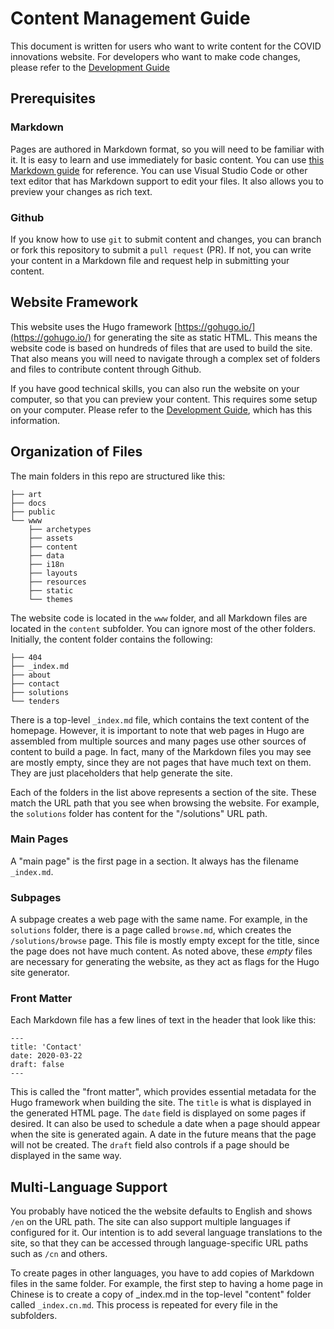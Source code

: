 # Content Management Guide

This document is written for users who want to write content for the COVID innovations website. For
developers who want to make code changes, please refer to the [Development
Guide](dev-guide.md)

## Prerequisites

### Markdown
Pages are authored in Markdown format, so you will need to be familiar with it. It is
easy to learn and use immediately for basic content. You can use [this Markdown
guide](https://www.markdownguide.org/cheat-sheet/) for reference. You can use Visual Studio Code or
other text editor that has Markdown support to edit your files. It also allows you to preview your
changes as rich text.

### Github
If you know how to use `git` to submit content and changes, you can branch or
fork this repository to submit a `pull request` (PR). If not, you can write your content in a
Markdown file and request help in submitting your content.

## Website Framework

This website uses the Hugo framework [https://gohugo.io/](https://gohugo.io/) for generating the
site as static HTML. This means the website code is based on hundreds of files that are used to
build the site. That also means you will need to navigate through a complex set of folders and files
to contribute content through Github.

If you have good technical skills, you can also run the website on your computer, so that you can
preview your content. This requires some setup on your computer. Please refer to the [Development
Guide](dev-guide.md), which has this information.

## Organization of Files

The main folders in this repo are structured like this:

```
├── art
├── docs
├── public
└── www
    ├── archetypes
    ├── assets
    ├── content
    ├── data
    ├── i18n
    ├── layouts
    ├── resources
    ├── static
    └── themes
```

The website code is located in the `www` folder, and all Markdown files are located in the `content`
subfolder. You can ignore most of the other folders. Initially, the content folder contains the following:

```
├── 404
├── _index.md
├── about
├── contact
├── solutions
└── tenders
```

There is a top-level `_index.md` file, which contains the text content of the homepage. However, it
is important to note that web pages in Hugo are assembled from multiple sources and many pages use
other sources of content to build a page. In fact, many of the Markdown files you may see are mostly
empty, since they are not pages that have much text on them. They are just placeholders that help
generate the site.

Each of the folders in the list above represents a section of the site. These match the URL path
that you see when browsing the website. For example, the `solutions` folder has content for the
"/solutions" URL path.

### Main Pages

A "main page" is the first page in a section. It always has the filename `_index.md`.

### Subpages

A subpage creates a web page with the same name. For example, in the `solutions` folder, there is a
page called `browse.md`, which creates the `/solutions/browse` page. This file is mostly empty
except for the title, since the page does not have much content. As noted above, these *empty* files
are necessary for generating the website, as they act as flags for the Hugo site generator.

### Front Matter

Each Markdown file has a few lines of text in the header that look like this:

```
---
title: 'Contact'
date: 2020-03-22
draft: false
---
```

This is called the "front matter", which provides essential metadata for the Hugo framework when
building the site. The `title` is what is displayed in the generated HTML page. The `date` field is
displayed on some pages if desired. It can also be used to schedule a date when a page should appear
when the site is generated again. A date in the future means that the page will not be created. The
`draft` field also controls if a page should be displayed in the same way.


## Multi-Language Support

You probably have noticed the the website defaults to English and shows `/en` on the URL path. The
site can also support multiple languages if configured for it. Our intention is to add several
language translations to the site, so that they can be accessed through language-specific URL paths
such as `/cn` and others.

To create pages in other languages, you have to add copies of Markdown files in the same folder. For
example, the first step to having a home page in Chinese is to create a copy of _index.md in the
top-level "content" folder called `_index.cn.md`. This process is repeated for every file in the
subfolders.








